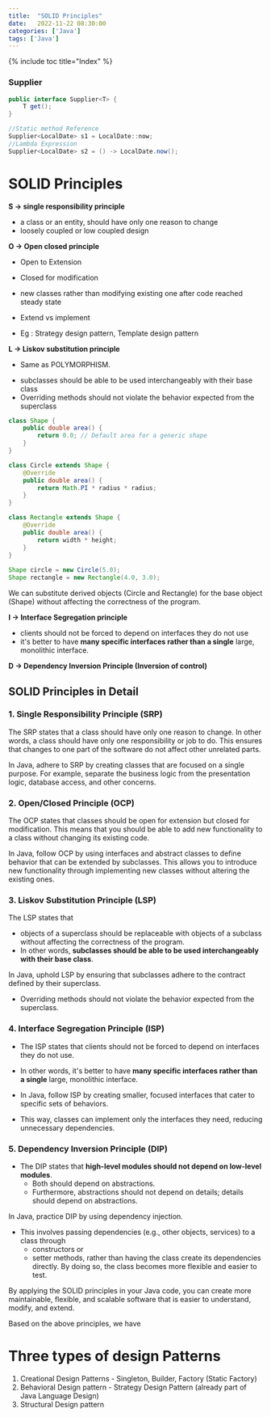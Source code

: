 ```yaml
---
title:  "SOLID Principles"
date:   2022-11-22 08:30:00
categories: ['Java']
tags: ['Java']
---
```


{% include toc title="Index" %}


### Supplier
```java
public interface Supplier<T> {
    T get();
}
```

```java
//Static method Reference
Supplier<LocalDate> s1 = LocalDate::now;
//Lambda Expression
Supplier<LocalDate> s2 = () -> LocalDate.now();
```

# SOLID Principles

**S -> single responsibility principle**
* a class or an entity, should have only one reason to change
* loosely coupled or low coupled design

**O -> Open closed principle**
* Open to Extension
* Closed for modification
* new classes rather than modifying existing one after code reached steady state

* Extend vs implement
* Eg : Strategy design pattern, Template design pattern

**L -> Liskov substitution principle**
- Same as POLYMORPHISM.
* subclasses should be able to be used interchangeably with their base class
* Overriding methods should not violate the behavior expected from the superclass
```java
class Shape {
    public double area() {
        return 0.0; // Default area for a generic shape
    }
}

class Circle extends Shape {
    @Override
    public double area() {
        return Math.PI * radius * radius;
    }
}

class Rectangle extends Shape {
    @Override
    public double area() {
        return width * height;
    }
}
  
Shape circle = new Circle(5.0);
Shape rectangle = new Rectangle(4.0, 3.0);
```
We can substitute derived objects (Circle and Rectangle) for the base object (Shape) without affecting the correctness of the program.

**I -> Interface Segregation principle**
* clients should not be forced to depend on interfaces they do not use
* it's better to have **many specific interfaces rather than a single** large, monolithic interface.

**D -> Dependency Inversion Principle (Inversion of control)**



## SOLID Principles in Detail

### 1. Single Responsibility Principle (SRP)

The SRP states that a class should have only one reason to change. In other words, a class should have only one responsibility or job to do. This ensures that changes to one part of the software do not affect other unrelated parts.

In Java, adhere to SRP by creating classes that are focused on a single purpose. For example, separate the business logic from the presentation logic, database access, and other concerns.

### 2. Open/Closed Principle (OCP)

The OCP states that classes should be open for extension but closed for modification. This means that you should be able to add new functionality to a class without changing its existing code.

In Java, follow OCP by using interfaces and abstract classes to define behavior that can be extended by subclasses. This allows you to introduce new functionality through implementing new classes without altering the existing ones.

### 3. Liskov Substitution Principle (LSP)

The LSP states that
* objects of a superclass should be replaceable with objects of a subclass without affecting the correctness of the program.
* In other words, **subclasses should be able to be used interchangeably with their base class**.

In Java, uphold LSP by ensuring that subclasses adhere to the contract defined by their superclass.
* Overriding methods should not violate the behavior expected from the superclass.

### 4. Interface Segregation Principle (ISP)
* The ISP states that clients should not be forced to depend on interfaces they do not use.
* In other words, it's better to have **many specific interfaces rather than a single** large, monolithic interface.

* In Java, follow ISP by creating smaller, focused interfaces that cater to specific sets of behaviors.
* This way, classes can implement only the interfaces they need, reducing unnecessary dependencies.

### 5. Dependency Inversion Principle (DIP)

* The DIP states that **high-level modules should not depend on low-level modules**.
    * Both should depend on abstractions.
    * Furthermore, abstractions should not depend on details; details should depend on abstractions.

In Java, practice DIP by using dependency injection.
* This involves passing dependencies (e.g., other objects, services) to a class through
    * constructors or
    * setter methods, rather than having the class create its dependencies directly.
      By doing so, the class becomes more flexible and easier to test.

By applying the SOLID principles in your Java code, you can create more maintainable, flexible, and scalable software that is easier to understand, modify, and extend.

Based on the above principles, we have

# Three types of design Patterns

1. Creational Design Patterns - Singleton, Builder, Factory (Static Factory)
2. Behavioral Design pattern - Strategy Design Pattern (already part of Java Language Design)
3. Structural Design pattern